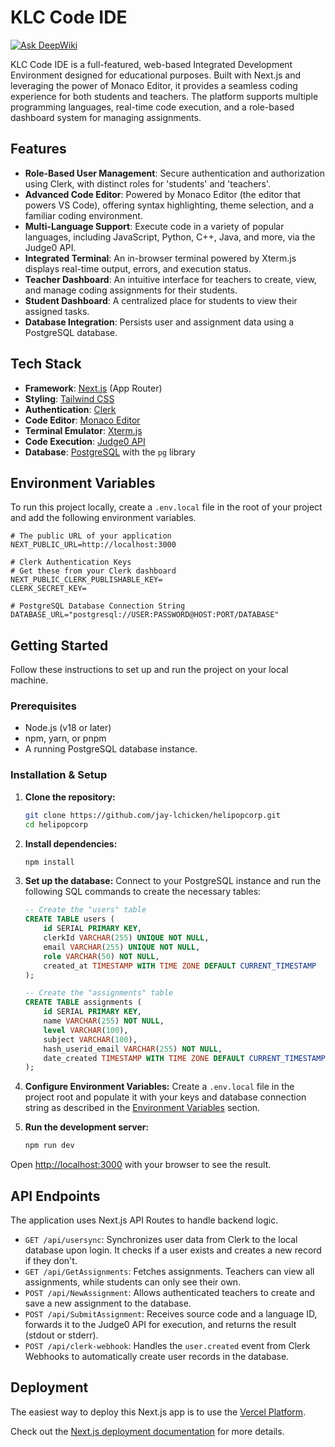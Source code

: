 # KLC Code IDE
[![Ask DeepWiki](https://devin.ai/assets/askdeepwiki.png)](https://deepwiki.com/jay-lchicken/helipopcorp)

KLC Code IDE is a full-featured, web-based Integrated Development Environment designed for educational purposes. Built with Next.js and leveraging the power of Monaco Editor, it provides a seamless coding experience for both students and teachers. The platform supports multiple programming languages, real-time code execution, and a role-based dashboard system for managing assignments.

## Features

-   **Role-Based User Management**: Secure authentication and authorization using Clerk, with distinct roles for 'students' and 'teachers'.
-   **Advanced Code Editor**: Powered by Monaco Editor (the editor that powers VS Code), offering syntax highlighting, theme selection, and a familiar coding environment.
-   **Multi-Language Support**: Execute code in a variety of popular languages, including JavaScript, Python, C++, Java, and more, via the Judge0 API.
-   **Integrated Terminal**: An in-browser terminal powered by Xterm.js displays real-time output, errors, and execution status.
-   **Teacher Dashboard**: An intuitive interface for teachers to create, view, and manage coding assignments for their students.
-   **Student Dashboard**: A centralized place for students to view their assigned tasks.
-   **Database Integration**: Persists user and assignment data using a PostgreSQL database.

## Tech Stack

-   **Framework**: [Next.js](https://nextjs.org/) (App Router)
-   **Styling**: [Tailwind CSS](https://tailwindcss.com/)
-   **Authentication**: [Clerk](https://clerk.com/)
-   **Code Editor**: [Monaco Editor](https://microsoft.github.io/monaco-editor/)
-   **Terminal Emulator**: [Xterm.js](https://xtermjs.org/)
-   **Code Execution**: [Judge0 API](https://judge0.com/)
-   **Database**: [PostgreSQL](https://www.postgresql.org/) with the `pg` library

## Environment Variables

To run this project locally, create a `.env.local` file in the root of your project and add the following environment variables.

```env
# The public URL of your application
NEXT_PUBLIC_URL=http://localhost:3000

# Clerk Authentication Keys
# Get these from your Clerk dashboard
NEXT_PUBLIC_CLERK_PUBLISHABLE_KEY=
CLERK_SECRET_KEY=

# PostgreSQL Database Connection String
DATABASE_URL="postgresql://USER:PASSWORD@HOST:PORT/DATABASE"
```

## Getting Started

Follow these instructions to set up and run the project on your local machine.

### Prerequisites

-   Node.js (v18 or later)
-   npm, yarn, or pnpm
-   A running PostgreSQL database instance.

### Installation & Setup

1.  **Clone the repository:**
    ```bash
    git clone https://github.com/jay-lchicken/helipopcorp.git
    cd helipopcorp
    ```

2.  **Install dependencies:**
    ```bash
    npm install
    ```

3.  **Set up the database:**
    Connect to your PostgreSQL instance and run the following SQL commands to create the necessary tables:

    ```sql
    -- Create the "users" table
    CREATE TABLE users (
        id SERIAL PRIMARY KEY,
        clerkId VARCHAR(255) UNIQUE NOT NULL,
        email VARCHAR(255) UNIQUE NOT NULL,
        role VARCHAR(50) NOT NULL,
        created_at TIMESTAMP WITH TIME ZONE DEFAULT CURRENT_TIMESTAMP
    );

    -- Create the "assignments" table
    CREATE TABLE assignments (
        id SERIAL PRIMARY KEY,
        name VARCHAR(255) NOT NULL,
        level VARCHAR(100),
        subject VARCHAR(100),
        hash_userid_email VARCHAR(255) NOT NULL,
        date_created TIMESTAMP WITH TIME ZONE DEFAULT CURRENT_TIMESTAMP
    );
    ```

4.  **Configure Environment Variables:**
    Create a `.env.local` file in the project root and populate it with your keys and database connection string as described in the [Environment Variables](#environment-variables) section.

5.  **Run the development server:**
    ```bash
    npm run dev
    ```

Open [http://localhost:3000](http://localhost:3000) with your browser to see the result.

## API Endpoints

The application uses Next.js API Routes to handle backend logic.

-   `GET /api/usersync`: Synchronizes user data from Clerk to the local database upon login. It checks if a user exists and creates a new record if they don't.
-   `GET /api/GetAssignments`: Fetches assignments. Teachers can view all assignments, while students can only see their own.
-   `POST /api/NewAssignment`: Allows authenticated teachers to create and save a new assignment to the database.
-   `POST /api/SubmitAssignment`: Receives source code and a language ID, forwards it to the Judge0 API for execution, and returns the result (stdout or stderr).
-   `POST /api/clerk-webhook`: Handles the `user.created` event from Clerk Webhooks to automatically create user records in the database.

## Deployment

The easiest way to deploy this Next.js app is to use the [Vercel Platform](https://vercel.com/new).

Check out the [Next.js deployment documentation](https://nextjs.org/docs/app/building-your-application/deploying) for more details.
